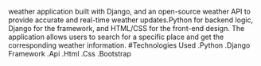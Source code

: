 weather application built with Django, and an open-source weather API to provide accurate and real-time weather updates.Python for backend logic, Django for the framework, and HTML/CSS for the front-end design.
The application allows users to search for a specific place and get the corresponding weather information.
#Technologies Used
.Python
.Django Framework
.Api
.Html
.Css
.Bootstrap
